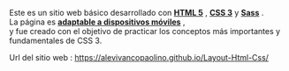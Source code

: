 Este es un sitio web básico desarrollado con <ins><b>HTML 5</ins></b> , <ins><b>CSS 3</ins></b> y <ins><b>Sass</ins></b> . <br> 
La página es <ins><b> adaptable a dispositivos móviles</ins></b> , 
<br> y fue creado con el objetivo de practicar los conceptos más importantes y fundamentales de CSS 3.

Url del sitio web : https://alevivancopaolino.github.io/Layout-Html-Css/
